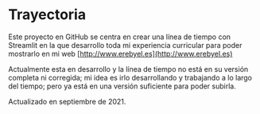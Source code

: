 # Trayectoria

Este proyecto en GitHub se centra en crear una línea de tiempo con Streamlit en la que desarrollo toda mi experiencia curricular para poder mostrarlo en mi web [http://www.erebyel.es](http://www.erebyel.es)

Actualmente esta en desarrollo y la línea de tiempo no está en su versión completa ni corregida; mi idea es irlo desarrollando y trabajando a lo largo del tiempo; pero ya está en una versión suficiente para poder subirla.

Actualizado en septiembre de 2021.
